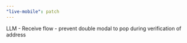 ```yaml
---
"live-mobile": patch
---
```


LLM - Receive flow - prevent double modal to pop during verification of address
